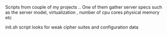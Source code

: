 Scripts from couple of my projects .. One of them gather server specs such as the server model, virtualization , number of cpu cores  physical memory etc

init.sh script looks for weak cipher suites and configuration data

